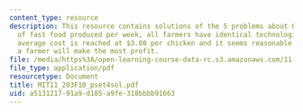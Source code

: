 ```yaml
---
content_type: resource
description: This resource contains solutions of the 5 problems about Q is the quantity
  of fast food produced per week, all farmers have identical technologies and minimum
  average cost is reached at $3.00 per chicken and it seems reasonable to assume that
  a farmer will make the most profit.
file: /media/https%3A/open-learning-course-data-rc.s3.amazonaws.com/11-203-microeconomics-fall-2010/a513121791a9d185a9fe318bbbb91663_MIT11_203F10_pset4sol.pdf
file_type: application/pdf
resourcetype: Document
title: MIT11_203F10_pset4sol.pdf
uid: a5131217-91a9-d185-a9fe-318bbbb91663
---
```

